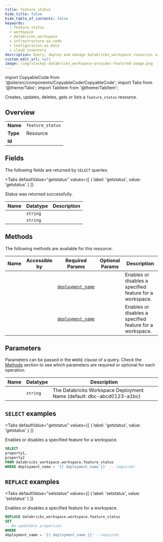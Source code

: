 ```yaml
--- 
title: feature_status
hide_title: false
hide_table_of_contents: false
keywords:
  - feature_status
  - workspace
  - databricks_workspace
  - infrastructure-as-code
  - configuration-as-data
  - cloud inventory
description: Query, deploy and manage databricks_workspace resources using SQL
custom_edit_url: null
image: /img/stackql-databricks_workspace-provider-featured-image.png
---
```


import CopyableCode from '@site/src/components/CopyableCode/CopyableCode';
import Tabs from '@theme/Tabs';
import TabItem from '@theme/TabItem';

Creates, updates, deletes, gets or lists a <code>feature_status</code> resource.

## Overview
<table><tbody>
<tr><td><b>Name</b></td><td><code>feature_status</code></td></tr>
<tr><td><b>Type</b></td><td>Resource</td></tr>
<tr><td><b>Id</b></td><td><CopyableCode code="databricks_workspace.workspace.feature_status" /></td></tr>
</tbody></table>

## Fields

The following fields are returned by `SELECT` queries:

<Tabs
    defaultValue="getstatus"
    values={[
        { label: 'getstatus', value: 'getstatus' }
    ]}
>
<TabItem value="getstatus">

Status was returned successfully.

<table>
<thead>
    <tr>
    <th>Name</th>
    <th>Datatype</th>
    <th>Description</th>
    </tr>
</thead>
<tbody>
<tr>
    <td><CopyableCode code="property1" /></td>
    <td><code>string</code></td>
    <td></td>
</tr>
<tr>
    <td><CopyableCode code="property2" /></td>
    <td><code>string</code></td>
    <td></td>
</tr>
</tbody>
</table>
</TabItem>
</Tabs>

## Methods

The following methods are available for this resource:

<table>
<thead>
    <tr>
    <th>Name</th>
    <th>Accessible by</th>
    <th>Required Params</th>
    <th>Optional Params</th>
    <th>Description</th>
    </tr>
</thead>
<tbody>
<tr>
    <td><a href="#getstatus"><CopyableCode code="getstatus" /></a></td>
    <td><CopyableCode code="select" /></td>
    <td><a href="#parameter-deployment_name"><code>deployment_name</code></a></td>
    <td></td>
    <td>Enables or disables a specified feature for a workspace.</td>
</tr>
<tr>
    <td><a href="#setstatus"><CopyableCode code="setstatus" /></a></td>
    <td><CopyableCode code="replace" /></td>
    <td><a href="#parameter-deployment_name"><code>deployment_name</code></a></td>
    <td></td>
    <td>Enables or disables a specified feature for a workspace.</td>
</tr>
</tbody>
</table>

## Parameters

Parameters can be passed in the `WHERE` clause of a query. Check the [Methods](#methods) section to see which parameters are required or optional for each operation.

<table>
<thead>
    <tr>
    <th>Name</th>
    <th>Datatype</th>
    <th>Description</th>
    </tr>
</thead>
<tbody>
<tr id="parameter-deployment_name">
    <td><CopyableCode code="deployment_name" /></td>
    <td><code>string</code></td>
    <td>The Databricks Workspace Deployment Name (default: dbc-abcd0123-a1bc)</td>
</tr>
</tbody>
</table>

## `SELECT` examples

<Tabs
    defaultValue="getstatus"
    values={[
        { label: 'getstatus', value: 'getstatus' }
    ]}
>
<TabItem value="getstatus">

Enables or disables a specified feature for a workspace.

```sql
SELECT
property1,
property2
FROM databricks_workspace.workspace.feature_status
WHERE deployment_name = '{{ deployment_name }}' -- required;
```
</TabItem>
</Tabs>


## `REPLACE` examples

<Tabs
    defaultValue="setstatus"
    values={[
        { label: 'setstatus', value: 'setstatus' }
    ]}
>
<TabItem value="setstatus">

Enables or disables a specified feature for a workspace.

```sql
REPLACE databricks_workspace.workspace.feature_status
SET 
-- No updatable properties
WHERE 
deployment_name = '{{ deployment_name }}' --required;
```
</TabItem>
</Tabs>
